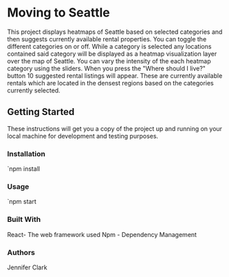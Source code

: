 # Moving to Seattle

This project displays heatmaps of Seattle based on selected categories and then suggests currently available rental properties. You can toggle the different categories on or off. While a category is selected any locations contained said category will be displayed as a heatmap visualization layer over the map of Seattle. You can vary the intensity of the each heatmap category using the sliders. When you press the "Where should I live?" button 10 suggested rental listings will appear. These are currently available rentals which are located in the densest regions based on the categories currently selected.

## Getting Started

These instructions will get you a copy of the project up and running on your local machine for development and testing purposes.

### Installation

`npm install

### Usage

`npm start

### Built With

React- The web framework used
Npm - Dependency Management

### Authors

Jennifer Clark
